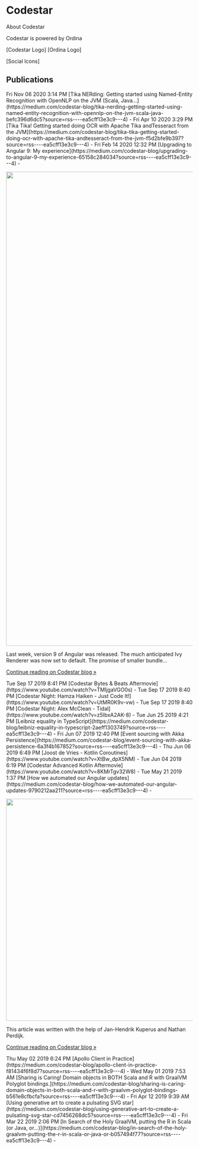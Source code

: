 # Codestar
About Codestar

Codestar is powered by Ordina

[Codestar Logo] [Ordina Logo]

[Social Icons]

## Publications
<!-- BLOG-POST-LIST:START -->Fri Nov 06 2020 3:14 PM [Tika NERding: Getting started using Named-Entity Recognition with OpenNLP on the JVM (Scala, Java…](https://medium.com/codestar-blog/tika-nerding-getting-started-using-named-entity-recognition-with-opennlp-on-the-jvm-scala-java-befc396d6dc5?source=rss----ea5cff13e3c9---4) - Fri Apr 10 2020 3:29 PM [Tika Tika! Getting started doing OCR with Apache Tika andTesseract from the JVM](https://medium.com/codestar-blog/tika-tika-getting-started-doing-ocr-with-apache-tika-andtesseract-from-the-jvm-f5d2bfe9b397?source=rss----ea5cff13e3c9---4) - Fri Feb 14 2020 12:32 PM [Upgrading to Angular 9: My experience](https://medium.com/codestar-blog/upgrading-to-angular-9-my-experience-65158c284034?source=rss----ea5cff13e3c9---4) - <div class="medium-feed-item"><p class="medium-feed-image"><a href="https://medium.com/codestar-blog/upgrading-to-angular-9-my-experience-65158c284034?source=rss----ea5cff13e3c9---4"><img src="https://cdn-images-1.medium.com/max/1280/1*NtVSxnFcGi9P5ddosigsSA.png" width="1280"></a></p><p class="medium-feed-snippet">Last week, version 9 of Angular was released. The much anticipated Ivy Renderer was now set to default. The promise of smaller bundle&#x2026;</p><p class="medium-feed-link"><a href="https://medium.com/codestar-blog/upgrading-to-angular-9-my-experience-65158c284034?source=rss----ea5cff13e3c9---4">Continue reading on Codestar blog »</a></p></div>Tue Sep 17 2019 8:41 PM [Codestar Bytes & Beats Aftermovie](https://www.youtube.com/watch?v=TMIjgaVGO0s) - Tue Sep 17 2019 8:40 PM [Codestar Night: Hamza Haiken - Just Code It!](https://www.youtube.com/watch?v=UtMR0K9v-vw) - Tue Sep 17 2019 8:40 PM [Codestar Night: Alex McClean - Tidal](https://www.youtube.com/watch?v=z5IbxA2AK-8) - Tue Jun 25 2019 4:21 PM [Leibniz equality in TypeScript](https://medium.com/codestar-blog/leibniz-equality-in-typescript-2aeff1303749?source=rss----ea5cff13e3c9---4) - Fri Jun 07 2019 12:40 PM [Event sourcing with Akka Persistence](https://medium.com/codestar-blog/event-sourcing-with-akka-persistence-6a3f4b167852?source=rss----ea5cff13e3c9---4) - Thu Jun 06 2019 6:49 PM [Joost de Vries - Kotlin Coroutines](https://www.youtube.com/watch?v=XtBw_dpX5NM) - Tue Jun 04 2019 6:19 PM [Codestar Advanced Kotlin Aftermovie](https://www.youtube.com/watch?v=8KMrTgv32W8) - Tue May 21 2019 1:37 PM [How we automated our Angular updates](https://medium.com/codestar-blog/how-we-automated-our-angular-updates-9790212aa211?source=rss----ea5cff13e3c9---4) - <div class="medium-feed-item"><p class="medium-feed-image"><a href="https://medium.com/codestar-blog/how-we-automated-our-angular-updates-9790212aa211?source=rss----ea5cff13e3c9---4"><img src="https://cdn-images-1.medium.com/max/600/1*ZEGWmf7hHjjJsDOXVB_c9A.png" width="600"></a></p><p class="medium-feed-snippet">This article was written with the help of Jan-Hendrik Kuperus and Nathan Perdijk.</p><p class="medium-feed-link"><a href="https://medium.com/codestar-blog/how-we-automated-our-angular-updates-9790212aa211?source=rss----ea5cff13e3c9---4">Continue reading on Codestar blog »</a></p></div>Thu May 02 2019 6:24 PM [Apollo Client in Practice](https://medium.com/codestar-blog/apollo-client-in-practice-f81434f6f8d7?source=rss----ea5cff13e3c9---4) - Wed May 01 2019 7:53 AM [Sharing is Caring! Domain objects in BOTH Scala and R with GraalVM Polyglot bindings.](https://medium.com/codestar-blog/sharing-is-caring-domain-objects-in-both-scala-and-r-with-graalvm-polyglot-bindings-b561e8cfbcfa?source=rss----ea5cff13e3c9---4) - Fri Apr 12 2019 9:39 AM [Using generative art to create a pulsating SVG star](https://medium.com/codestar-blog/using-generative-art-to-create-a-pulsating-svg-star-cd7456268dc5?source=rss----ea5cff13e3c9---4) - Fri Mar 22 2019 2:06 PM [In Search of the Holy GraalVM, putting the R in Scala (or Java, or…)](https://medium.com/codestar-blog/in-search-of-the-holy-graalvm-putting-the-r-in-scala-or-java-or-b057494f77?source=rss----ea5cff13e3c9---4) - <!-- BLOG-POST-LIST:END -->
